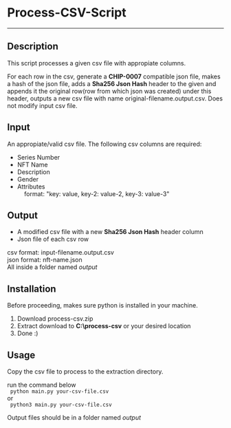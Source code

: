 # Process-CSV-Script
<hr>


## Description
This script processes a given csv file with appropiate columns.

For each row in the csv, generate a <strong>CHIP-0007</strong> compatible json file,
makes a hash of the json file, adds a <strong>Sha256 Json Hash</strong> header
to the given and appends it the original row(row from
which json was created) under this header, outputs a new csv file with
name original-filename.output.csv.
Does not modify input csv file.

## Input
An appropiate/valid csv file.
The following csv columns are required:
<ul>
	<li>Series Number</li>
	<li>NFT Name</li>
	<li>Description</li>
	<li>Gender</li>
	<li>
		Attributes
		<div>&nbsp;&nbsp;&nbsp;&nbsp;format: "key: value, key-2: value-2, key-3: value-3"</div>
	</li>
</ul>

## Output
<ul>
	<li>A modified csv file with a new <strong>Sha256 Json Hash</strong> header column</li>
	<li>Json file of each csv row</li>
</ul>

csv format: input-filename.output.csv  
json format: nft-name.json  
All inside a folder named <em>output</em>

## Installation
Before proceeding, makes sure python is installed in your machine.
<ol>
	<li>Download process-csv.zip</li>
	<li>Extract download to <strong>C:\process-csv</strong> or your desired location</li>
	<li>Done :)</li>
</ol>

## Usage
Copy the csv file to process to the extraction directory.

run the command below  
<code>
	python main.py your-csv-file.csv
</code>  
or  
<code>
	python3 main.py your-csv-file.csv
</code>  

Output files should be in a folder named <em>output</em>